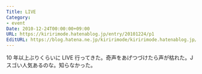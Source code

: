 ```yaml
---
Title: LIVE
Category:
- event
Date: 2010-12-24T00:00:00+09:00
URL: https://kiririmode.hatenablog.jp/entry/20101224/p1
EditURL: https://blog.hatena.ne.jp/kiririmode/kiririmode.hatenablog.jp/atom/entry/8454420450078211287
---
```



10 年以上ぶりくらいに LIVE 行ってきた。奇声をあげつづけたら声が枯れた。J スゴい人気あるのな。知らなかった。
